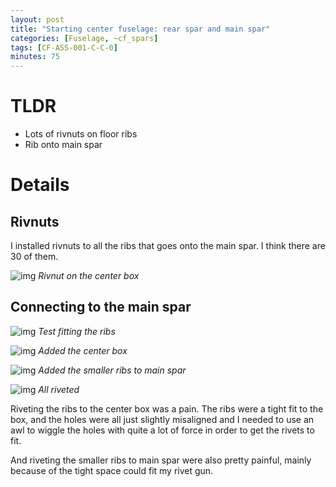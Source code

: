 ```yaml
---
layout: post
title: "Starting center fuselage: rear spar and main spar"
categories: [Fuselage, ~cf_spars]
tags: [CF-ASS-001-C-C-0]
minutes: 75
---
```


# TLDR

- Lots of rivnuts on floor ribs
- Rib onto main spar

# Details

## Rivnuts

I installed rivnuts to all the ribs that goes onto the main spar. I think there are 30 of them.

![img](https://lh3.googleusercontent.com/pw/AP1GczMS0ZMVM3T8aQp2kaLzs-SVnWNkAgsDK2DZvKTRCtAh2tLdkft6W0XzHxHJr2r9lEzuyl-I6Fh1e0UXXj018IlQoCpAj6H_S6eKBi6mLTEukpKFPcd_1W8EMa_iQlfGyAcRA3UNZyEqiRVKcxOoth8WSQ=w1596-h2120-s-no-gm?authuser=0)
_Rivnut on the center box_

## Connecting to the main spar

![img](https://lh3.googleusercontent.com/pw/AP1GczPFT_yUuoeejNmAwW9lh3A18_nGp8S-6veuK_uqht5ZunMQMWy-5JFTMOVjdoo1djezCMi7G9bLUD8dnrgymUeJt7NPqnhLhJfAk38VkJBRiisgh7X9CPD9ovNAiveMRKJloAkEdJR6x_bqNyOtMotrFg=w2816-h2120-s-no-gm?authuser=0)
_Test fitting the ribs_

![img](https://lh3.googleusercontent.com/pw/AP1GczMApSYJYvoCars9SgqMSGiPxEkgIPsoQzz_0EVNKczfYdtDbK9nMaMX0aTp3h8JZo8pn5NFAJz46oV-VSt3lXJZSF2wkPIfW6LLiGdOrbkMMFIKvqhWSIivfQDKa8PZXCALg-mGcL_KJFZ49a9uM7mQDw=w2274-h1712-s-no-gm?authuser=3)
_Added the center box_

![img](https://lh3.googleusercontent.com/pw/AP1GczMXHg_wU8KADOCCYTKZ196enzL4bhWKZqX9GjxJbkyjva9_Wh8CNYNrh75X49GrUuTuOpapUdYWrnOdeTpUS17zpcHGtnusR43NaGVo7Rme2qcD5AaR9VHjZcbe0kbYeBxFqVNjiwJOQv-sewRnUHhZIw=w2274-h1712-s-no-gm?authuser=3)
_Added the smaller ribs to main spar_

![img](https://lh3.googleusercontent.com/pw/AP1GczO4vkvVr5qkzka5EdMjJ2hvz6LopJ-3Nr84W72RSH5Eoiq_jHbOaKAka_XizgCYyfll0BjIsJiOkeNb8it5JEXFdlRcxE_vUMEMfaEWqR1de27B6u-vd9D75KXLF7PCV9ZvbV2mnFqwku87fV1WSRNNtQ=w2274-h1712-s-no-gm?authuser=3)
_All riveted_

Riveting the ribs to the center box was a pain. The ribs were a tight fit to the box, and the holes were all just slightly misaligned and I needed to use an awl to wiggle the holes with quite a lot of force in order to get the rivets to fit.

And riveting the smaller ribs to main spar were also pretty painful, mainly because of the tight space could fit my rivet gun.
